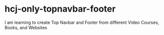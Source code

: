 # hcj-only-topnavbar-footer
I am learning to create Top Navbar and Footer from different Video Courses, Books, and Websites
